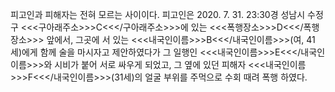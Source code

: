 피고인과 피해자는 전혀 모르는 사이이다.
피고인은 2020. 7. 31. 23:30경 성남시 수정구 <<<구아래주소>>>C<<</구아래주소>>>에 있는 <<<폭행장소>>>D<<</폭행장소>>> 앞에서, 그곳에 서 있는 <<<내국인이름>>>B<<</내국인이름>>>(여, 41세)에게 함께 술을 마시자고 제안하였다가 그 일행인 <<<내국인이름>>>E<<</내국인이름>>>와 시비가 붙어 서로 싸우게 되었고, 그 옆에 있던 피해자 <<<내국인이름>>>F<<</내국인이름>>>(31세)의 얼굴 부위를 주먹으로 수회 때려 폭행 하였다.